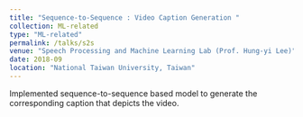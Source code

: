 ```yaml
---
title: "Sequence-to-Sequence : Video Caption Generation "
collection: ML-related
type: "ML-related"
permalink: /talks/s2s
venue: "Speech Processing and Machine Learning Lab (Prof. Hung-yi Lee)"
date: 2018-09
location: "National Taiwan University, Taiwan"
---
```


<!-- [More information here]() -->
Implemented sequence-to-sequence based model to generate the corresponding caption that depicts the video.



